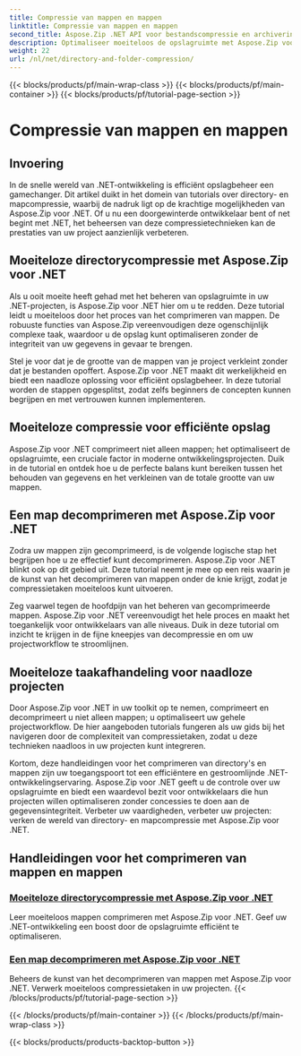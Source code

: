 ```yaml
---
title: Compressie van mappen en mappen
linktitle: Compressie van mappen en mappen
second_title: Aspose.Zip .NET API voor bestandscompressie en archivering
description: Optimaliseer moeiteloos de opslagruimte met Aspose.Zip voor .NET. Leer directorycompressie- en decompressietechnieken om uw .NET-ontwikkelingsprojecten te verbeteren.
weight: 22
url: /nl/net/directory-and-folder-compression/
---
```


{{< blocks/products/pf/main-wrap-class >}}
{{< blocks/products/pf/main-container >}}
{{< blocks/products/pf/tutorial-page-section >}}

# Compressie van mappen en mappen


## Invoering

In de snelle wereld van .NET-ontwikkeling is efficiënt opslagbeheer een gamechanger. Dit artikel duikt in het domein van tutorials over directory- en mapcompressie, waarbij de nadruk ligt op de krachtige mogelijkheden van Aspose.Zip voor .NET. Of u nu een doorgewinterde ontwikkelaar bent of net begint met .NET, het beheersen van deze compressietechnieken kan de prestaties van uw project aanzienlijk verbeteren.

## Moeiteloze directorycompressie met Aspose.Zip voor .NET

Als u ooit moeite heeft gehad met het beheren van opslagruimte in uw .NET-projecten, is Aspose.Zip voor .NET hier om u te redden. Deze tutorial leidt u moeiteloos door het proces van het comprimeren van mappen. De robuuste functies van Aspose.Zip vereenvoudigen deze ogenschijnlijk complexe taak, waardoor u de opslag kunt optimaliseren zonder de integriteit van uw gegevens in gevaar te brengen.

Stel je voor dat je de grootte van de mappen van je project verkleint zonder dat je bestanden opoffert. Aspose.Zip voor .NET maakt dit werkelijkheid en biedt een naadloze oplossing voor efficiënt opslagbeheer. In deze tutorial worden de stappen opgesplitst, zodat zelfs beginners de concepten kunnen begrijpen en met vertrouwen kunnen implementeren.

## Moeiteloze compressie voor efficiënte opslag

Aspose.Zip voor .NET comprimeert niet alleen mappen; het optimaliseert de opslagruimte, een cruciale factor in moderne ontwikkelingsprojecten. Duik in de tutorial en ontdek hoe u de perfecte balans kunt bereiken tussen het behouden van gegevens en het verkleinen van de totale grootte van uw mappen.

## Een map decomprimeren met Aspose.Zip voor .NET

Zodra uw mappen zijn gecomprimeerd, is de volgende logische stap het begrijpen hoe u ze effectief kunt decomprimeren. Aspose.Zip voor .NET blinkt ook op dit gebied uit. Deze tutorial neemt je mee op een reis waarin je de kunst van het decomprimeren van mappen onder de knie krijgt, zodat je compressietaken moeiteloos kunt uitvoeren.

Zeg vaarwel tegen de hoofdpijn van het beheren van gecomprimeerde mappen. Aspose.Zip voor .NET vereenvoudigt het hele proces en maakt het toegankelijk voor ontwikkelaars van alle niveaus. Duik in deze tutorial om inzicht te krijgen in de fijne kneepjes van decompressie en om uw projectworkflow te stroomlijnen.

## Moeiteloze taakafhandeling voor naadloze projecten

Door Aspose.Zip voor .NET in uw toolkit op te nemen, comprimeert en decomprimeert u niet alleen mappen; u optimaliseert uw gehele projectworkflow. De hier aangeboden tutorials fungeren als uw gids bij het navigeren door de complexiteit van compressietaken, zodat u deze technieken naadloos in uw projecten kunt integreren.

Kortom, deze handleidingen voor het comprimeren van directory's en mappen zijn uw toegangspoort tot een efficiëntere en gestroomlijnde .NET-ontwikkelingservaring. Aspose.Zip voor .NET geeft u de controle over uw opslagruimte en biedt een waardevol bezit voor ontwikkelaars die hun projecten willen optimaliseren zonder concessies te doen aan de gegevensintegriteit. Verbeter uw vaardigheden, verbeter uw projecten: verken de wereld van directory- en mapcompressie met Aspose.Zip voor .NET.
## Handleidingen voor het comprimeren van mappen en mappen
### [Moeiteloze directorycompressie met Aspose.Zip voor .NET](./compress-directory/)
Leer moeiteloos mappen comprimeren met Aspose.Zip voor .NET. Geef uw .NET-ontwikkeling een boost door de opslagruimte efficiënt te optimaliseren.
### [Een map decomprimeren met Aspose.Zip voor .NET](./decompress-folder/)
Beheers de kunst van het decomprimeren van mappen met Aspose.Zip voor .NET. Verwerk moeiteloos compressietaken in uw projecten.
{{< /blocks/products/pf/tutorial-page-section >}}

{{< /blocks/products/pf/main-container >}}
{{< /blocks/products/pf/main-wrap-class >}}

{{< blocks/products/products-backtop-button >}}
